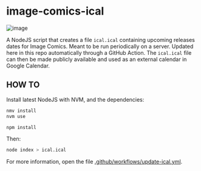 # image-comics-ical

![image](https://github.com/rpellerin/image-comics-ical/assets/5323445/c9d602ec-320a-44d7-8fe1-3c692da1165a)

A NodeJS script that creates a file `ical.ical` containing upcoming releases dates for Image Comics. Meant to be run periodically on a server. Updated here in this repo automatically through a GitHub Action. The `ical.ical` file can then be made publicly available and used as an external calendar in Google Calendar.

## HOW TO

Install latest NodeJS with NVM, and the dependencies:

```bash
nmv install
nvm use

npm install
```

Then:

```bash
node index > ical.ical
```

For more information, open the file [.github/workflows/update-ical.yml](https://github.com/rpellerin/image-comics-ical/blob/master/.github/workflows/update-ical.yml).
